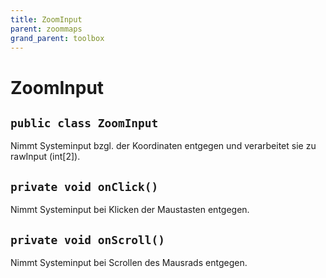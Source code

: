 ```yaml
---
title: ZoomInput
parent: zoommaps
grand_parent: toolbox
---
```


# ZoomInput


## `public class ZoomInput`

Nimmt Systeminput bzgl. der Koordinaten entgegen und verarbeitet sie zu rawInput (int[2]).

## `private void onClick()`

Nimmt Systeminput bei Klicken der Maustasten entgegen.

## `private void onScroll()`

Nimmt Systeminput bei Scrollen des Mausrads entgegen.
